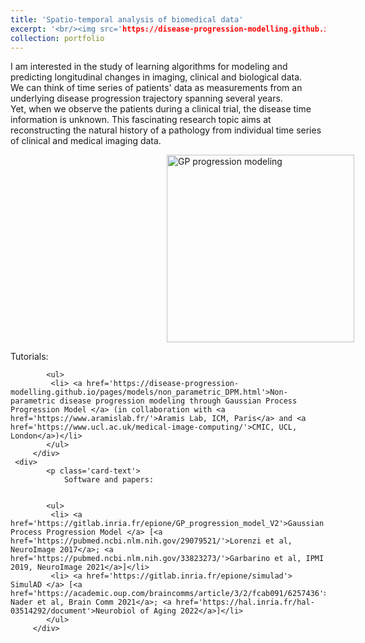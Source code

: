 ```yaml
---
title: 'Spatio-temporal analysis of biomedical data'
excerpt: '<br/><img src='https://disease-progression-modelling.github.io/_static/img/gppm/full_brain.gif' height='100'/>'
collection: portfolio
---
```


I am interested in the study of learning algorithms for modeling and predicting longitudinal changes in imaging, clinical and biological data. \
We can think of time series of patients' data as measurements from an underlying disease progression trajectory spanning several years.\
Yet, when we observe the patients during a clinical trial, the disease time information is unknown. This fascinating research topic aims at reconstructing the natural history of a pathology from individual time series of clinical and medical imaging data.

<div>
        <img style='margin-left:250px;' src='https://disease-progression-modelling.github.io/_static/img/gppm/full_brain.gif' title='GP progression modeling' height='300' />
      </div>         
    <div>
            <p class='card-text'>
                Tutorials: 
            
        
            <ul>
             <li> <a href='https://disease-progression-modelling.github.io/pages/models/non_parametric_DPM.html'>Non-parametric disease progression modeling through Gaussian Process Progression Model </a> (in collaboration with <a href='https://www.aramislab.fr/'>Aramis Lab, ICM, Paris</a> and <a href='https://www.ucl.ac.uk/medical-image-computing/'>CMIC, UCL, London</a>)</li>
            </ul>
         </div>        
     <div>
            <p class='card-text'>
                Software and papers: 
            
        
            <ul>
             <li> <a href='https://gitlab.inria.fr/epione/GP_progression_model_V2'>Gaussian Process Progression Model </a> [<a href='https://pubmed.ncbi.nlm.nih.gov/29079521/'>Lorenzi et al, NeuroImage 2017</a>; <a href='https://pubmed.ncbi.nlm.nih.gov/33823273/'>Garbarino et al, IPMI 2019, NeuroImage 2021</a>]</li>
             <li> <a href='https://gitlab.inria.fr/epione/simulad'> SimulAD </a> [<a href='https://academic.oup.com/braincomms/article/3/2/fcab091/6257436'>Abi Nader et al, Brain Comm 2021</a>; <a href='https://hal.inria.fr/hal-03514292/document'>Neurobiol of Aging 2022</a>]</li>
            </ul>
         </div>
